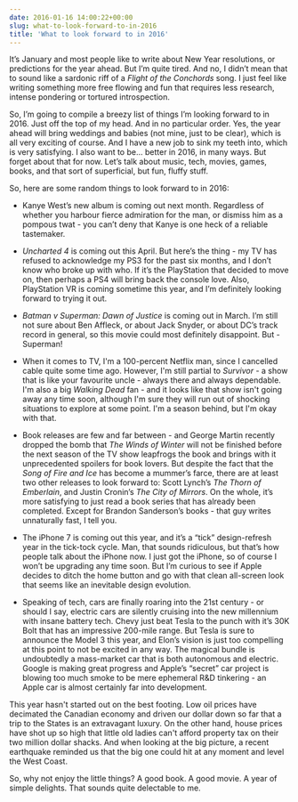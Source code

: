 ```yaml
---
date: 2016-01-16 14:00:22+00:00
slug: what-to-look-forward-to-in-2016
title: 'What to look forward to in 2016'
---
```


It’s January and most people like to write about New Year resolutions, or predictions for the year ahead. But I’m quite tired. And no, I didn’t mean that to sound like a sardonic riff of a *Flight of the Conchords* song. I just feel like writing something more free flowing and fun that requires less research, intense pondering or tortured introspection.

So, I’m going to compile a breezy list of things I’m looking forward to in 2016. Just off the top of my head. And in no particular order. Yes, the year ahead will bring weddings and babies (not mine, just to be clear), which is all very exciting of course. And I have a new job to sink my teeth into, which is very satisfying. I also want to be… better in 2016, in many ways. But forget about that for now. Let’s talk about music, tech, movies, games, books, and that sort of superficial, but fun, fluffy stuff.


<!--more-->

So, here are some random things to look forward to in 2016:

* Kanye West’s new album is coming out next month. Regardless of whether you harbour fierce admiration for the man, or dismiss him as a pompous twat - you can’t deny that Kanye is one heck of a reliable tastemaker.

* _Uncharted 4_ is coming out this April. But here’s the thing - my TV has refused to acknowledge my PS3 for the past six months, and I don’t know who broke up with who. If it’s the PlayStation that decided to move on, then perhaps a PS4 will bring back the console love. Also, PlayStation VR is coming sometime this year, and I’m definitely looking forward to trying it out.

* _Batman v Superman: Dawn of Justice_ is coming out in March. I’m still not sure about Ben Affleck, or about Jack Snyder, or about DC’s track record in general, so this movie could most definitely disappoint. But - Superman!

* When it comes to TV, I'm a 100-percent Netflix man, since I cancelled cable quite some time ago. However, I'm still partial to *Survivor* - a show that is like your favourite uncle - always there and always dependable. I'm also a big *Walking Dead* fan - and it looks like that show isn't going away any time soon, although I'm sure they will run out of shocking situations to explore at some point. I'm a season behind, but I'm okay with that.

* Book releases are few and far between - and George Martin recently dropped the bomb that _The Winds of Winter_ will not be finished before the next season of the TV show leapfrogs the book and brings with it unprecedented spoilers for book lovers. But despite the fact that the *Song of Fire and Ice* has become a mummer’s farce, there are at least two other releases to look forward to: Scott Lynch’s *The Thorn of Emberlain*, and Justin Cronin’s *The City of Mirrors*. On the whole, it’s more satisfying to just read a book series that has already been completed. Except for Brandon Sanderson’s books - that guy writes unnaturally fast, I tell you.

* The iPhone 7 is coming out this year, and it’s a “tick” design-refresh year in the tick-tock cycle. Man, that sounds ridiculous, but that’s how people talk about the iPhone now. I just got the iPhone, so of course I won’t be upgrading any time soon. But I’m curious to see if Apple decides to ditch the home button and go with that clean all-screen look that seems like an inevitable design evolution.

* Speaking of tech, cars are finally roaring into the 21st century - or should I say, electric cars are silently cruising into the new millennium with insane battery tech. Chevy just beat Tesla to the punch with it’s 30K Bolt that has an impressive 200-mile range. But Tesla is sure to announce the Model 3 this year, and Elon’s vision is just too compelling at this point to not be excited in any way. The magical bundle is undoubtedly a mass-market car that is both autonomous and electric. Google is making great progress and Apple’s “secret” car project is blowing too much smoke to be mere ephemeral R&D tinkering - an Apple car is almost certainly far into development.

This year hasn't started out on the best footing. Low oil prices have decimated the Canadian economy and driven our dollar down so far that a trip to the States is an extravagant luxury. On the other hand, house prices have shot up so high that little old ladies can't afford property tax on their two million dollar shacks. And when looking at the big picture, a recent earthquake reminded us that the big one could hit at any moment and level the West Coast.

So, why not enjoy the little things? A good book. A good movie. A year of simple delights. That sounds quite delectable to me.